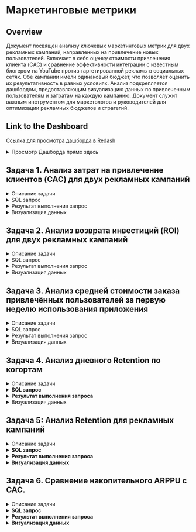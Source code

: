 # Маркетинговые метрики

## Overview
Документ посвящен анализу ключевых маркетинговых метрик для двух рекламных кампаний, направленных на привлечение новых пользователей. Включает в себя оценку стоимости привлечения клиента (CAC) и сравнение эффективности интеграции с известным блогером на YouTube против таргетированной рекламы в социальных сетях. Обе кампании имели одинаковый бюджет, что позволяет оценить их результативность в равных условиях. Анализ подкрепляется дашбордом, предоставляющим визуализацию данных по привлеченным пользователям и затратам на каждую кампанию. Документ служит важным инструментом для маркетологов и руководителей для оптимизации рекламных бюджетов и стратегий.

## Link to the Dashboard
[Ссылка для просмотра дашборда в Redash](http://redash.public.karpov.courses/public/dashboards/7ptMANOaswVd4QvBq5E0oIVbO5y61slGkWFjSfj1?org_slug=default)

<details>
<summary>Просмотр Дашборда прямо здесь</summary>
  
![Визуализация данных](attachments/dashs/marketing_metrics_dash.png)
</details>

## Задача 1. Анализ затрат на привлечение клиентов (CAC) для двух рекламных кампаний

<details>
<summary>Описание задачи</summary>
Оцениваем стоимость привлечения одного пользователя (CAC) для двух различных рекламных кампаний, чтобы определить, какая из них оказалась более эффективной с точки зрения затрат.

- **Кампания № 1**: Интеграция с известным блогером на YouTube.
- **Кампания № 2**: Таргетированная реклама в социальных сетях.

Обе кампании имели одинаковый бюджет в размере 250,000 рублей.

Список id пользователей, пришедших после рекламной кампании № 1:

8631, 8632, 8638, 8643, 8657, 8673, 8706, 8707, 8715, 8723, 8732, 8739, 8741, 
8750, 8751, 8752, 8770, 8774, 8788, 8791, 8804, 8810, 8815, 8828, 8830, 8845, 
8853, 8859, 8867, 8869, 8876, 8879, 8883, 8896, 8909, 8911, 8933, 8940, 8972, 
8976, 8988, 8990, 9002, 9004, 9009, 9019, 9020, 9035, 9036, 9061, 9069, 9071, 
9075, 9081, 9085, 9089, 9108, 9113, 9144, 9145, 9146, 9162, 9165, 9167, 9175, 
9180, 9182, 9197, 9198, 9210, 9223, 9251, 9257, 9278, 9287, 9291, 9313, 9317, 
9321, 9334, 9351, 9391, 9398, 9414, 9420, 9422, 9431, 9450, 9451, 9454, 9472, 
9476, 9478, 9491, 9494, 9505, 9512, 9518, 9524, 9526, 9528, 9531, 9535, 9550, 
9559, 9561, 9562, 9599, 9603, 9605, 9611, 9612, 9615, 9625, 9633, 9652, 9654, 
9655, 9660, 9662, 9667, 9677, 9679, 9689, 9695, 9720, 9726, 9739, 9740, 9762, 
9778, 9786, 9794, 9804, 9810, 9813, 9818, 9828, 9831, 9836, 9838, 9845, 9871, 
9887, 9891, 9896, 9897, 9916, 9945, 9960, 9963, 9965, 9968, 9971, 9993, 9998, 
9999, 10001, 10013, 10016, 10023, 10030, 10051, 10057, 10064, 10082, 10103, 
10105, 10122, 10134, 

Список id пользователей, пришедших после рекламной кампании № 2:

8629, 8630, 8644, 8646, 8650, 8655, 8659, 8660, 8663, 8665, 8670, 8675, 8680, 8681, 
8682, 8683, 8694, 8697, 8700, 8704, 8712, 8713, 8719, 8729, 8733, 8742, 8748, 8754, 
8771, 8794, 8795, 8798, 8803, 8805, 8806, 8812, 8814, 8825, 8827, 8838, 8849, 8851, 
8854, 8855, 8870, 8878, 8882, 8886, 8890, 8893, 8900, 8902, 8913, 8916, 8923, 8929, 
8935, 8942, 8943, 8949, 8953, 8955, 8966, 8968, 8971, 8973, 8980, 8995, 8999, 9000, 
9007, 9013, 9041, 9042, 9047, 9064, 9068, 9077, 9082, 9083, 9095, 9103, 9109, 9117, 
9123, 9127, 9131, 9137, 9140, 9149, 9161, 9179, 9181, 9183, 9185, 9190, 9196, 9203, 
9207, 9226, 9227, 9229, 9230, 9231, 9250, 9255, 9259, 9267, 9273, 9281, 9282, 9289, 
9292, 9303, 9310, 9312, 9315, 9327, 9333, 9335, 9337, 9343, 9356, 9368, 9370, 9383, 
9392, 9404, 9410, 9421, 9428, 9432, 9437, 9468, 9479, 9483, 9485, 9492, 9495, 9497, 
9498, 9500, 9510, 9527, 9529, 9530, 9538, 9539, 9545, 9557, 9558, 9560, 9564, 9567, 
9570, 9591, 9596, 9598, 9616, 9631, 9634, 9635, 9636, 9658, 9666, 9672, 9684, 9692, 
9700, 9704, 9706, 9711, 9719, 9727, 9735, 9741, 9744, 9749, 9752, 9753, 9755, 9757, 
9764, 9783, 9784, 9788, 9790, 9808, 9820, 9839, 9841, 9843, 9853, 9855, 9859, 9863, 
9877, 9879, 9880, 9882, 9883, 9885, 9901, 9904, 9908, 9910, 9912, 9920, 9929, 9930, 
9935, 9939, 9958, 9959, 9961, 9983, 10027, 10033, 10038, 10045, 10047, 10048, 10058, 
10059, 10067, 10069, 10073, 10075, 10078, 10079, 10081, 10092, 10106, 10110, 10113, 10131

Колонку с наименованиями кампаний назовите ads_campaign, а колонку со значением метрики — cac.
</details>

<details>
<summary>SQL запрос</summary>
  
```sql
SELECT ads_campaign, ROUND(250000 / COUNT(DISTINCT user_id)::DECIMAL, 2) AS cac
FROM
(SELECT user_id, order_id, action,
CASE
WHEN user_id IN (8631, 8632, 8638, 8643, 8657, 8673, 8706, 8707, 8715, 8723, 8732, 8739, 8741, 8750, 8751, 8752, 8770, 8774, 8788, 8791, 8804, 8810, 8815, 8828, 8830, 8845, 
8853, 8859, 8867, 8869, 8876, 8879, 8883, 8896, 8909, 8911, 8933, 8940, 8972, 8976, 8988, 8990, 9002, 9004, 9009, 9019, 9020, 9035, 9036, 9061, 9069, 9071, 
9075, 9081, 9085, 9089, 9108, 9113, 9144, 9145, 9146, 9162, 9165, 9167, 9175, 9180, 9182, 9197, 9198, 9210, 9223, 9251, 9257, 9278, 9287, 9291, 9313, 9317, 
9321, 9334, 9351, 9391, 9398, 9414, 9420, 9422, 9431, 9450, 9451, 9454, 9472, 9476, 9478, 9491, 9494, 9505, 9512, 9518, 9524, 9526, 9528, 9531, 9535, 9550, 
9559, 9561, 9562, 9599, 9603, 9605, 9611, 9612, 9615, 9625, 9633, 9652, 9654, 9655, 9660, 9662, 9667, 9677, 9679, 9689, 9695, 9720, 9726, 9739, 9740, 9762, 
9778, 9786, 9794, 9804, 9810, 9813, 9818, 9828, 9831, 9836, 9838, 9845, 9871, 9887, 9891, 9896, 9897, 9916, 9945, 9960, 9963, 9965, 9968, 9971, 9993, 9998, 
9999, 10001, 10013, 10016, 10023, 10030, 10051, 10057, 10064, 10082, 10103, 10105, 10122, 10134, 10135) THEN 'Кампания № 1'
WHEN user_id IN (8629, 8630, 8644, 8646, 8650, 8655, 8659, 8660, 8663, 8665, 8670, 8675, 8680, 8681, 
8682, 8683, 8694, 8697, 8700, 8704, 8712, 8713, 8719, 8729, 8733, 8742, 8748, 8754, 
8771, 8794, 8795, 8798, 8803, 8805, 8806, 8812, 8814, 8825, 8827, 8838, 8849, 8851, 
8854, 8855, 8870, 8878, 8882, 8886, 8890, 8893, 8900, 8902, 8913, 8916, 8923, 8929, 
8935, 8942, 8943, 8949, 8953, 8955, 8966, 8968, 8971, 8973, 8980, 8995, 8999, 9000, 
9007, 9013, 9041, 9042, 9047, 9064, 9068, 9077, 9082, 9083, 9095, 9103, 9109, 9117, 
9123, 9127, 9131, 9137, 9140, 9149, 9161, 9179, 9181, 9183, 9185, 9190, 9196, 9203, 
9207, 9226, 9227, 9229, 9230, 9231, 9250, 9255, 9259, 9267, 9273, 9281, 9282, 9289, 
9292, 9303, 9310, 9312, 9315, 9327, 9333, 9335, 9337, 9343, 9356, 9368, 9370, 9383, 
9392, 9404, 9410, 9421, 9428, 9432, 9437, 9468, 9479, 9483, 9485, 9492, 9495, 9497, 
9498, 9500, 9510, 9527, 9529, 9530, 9538, 9539, 9545, 9557, 9558, 9560, 9564, 9567, 
9570, 9591, 9596, 9598, 9616, 9631, 9634, 9635, 9636, 9658, 9666, 9672, 9684, 9692, 
9700, 9704, 9706, 9711, 9719, 9727, 9735, 9741, 9744, 9749, 9752, 9753, 9755, 9757, 
9764, 9783, 9784, 9788, 9790, 9808, 9820, 9839, 9841, 9843, 9853, 9855, 9859, 9863, 
9877, 9879, 9880, 9882, 9883, 9885, 9901, 9904, 9908, 9910, 9912, 9920, 9929, 9930, 
9935, 9939, 9958, 9959, 9961, 9983, 10027, 10033, 10038, 10045, 10047, 10048, 10058, 
10059, 10067, 10069, 10073, 10075, 10078, 10079, 10081, 10092, 10106, 10110, 10113, 10131) THEN 'Кампания № 2'
ELSE 'other'
END AS ads_campaign
FROM user_actions) t1
WHERE order_id NOT IN (SELECT order_id FROM user_actions WHERE action = 'cancel_order') AND ads_campaign IN ('Кампания № 1', 'Кампания № 2')
GROUP BY ads_campaign
ORDER BY ads_campaign
```
</details>

<details>
<summary>Результат выполнения запрос</summary>

| ads_campaign   | cac         |
|----------------|-------------|
| Кампания № 1   | 1,461.99    |
| Кампания № 2   | 1,068.38    |

</details>

<details>
<summary> Визуализация данных</summary>
  
![Визуализация данных](attachments/mar_met/cac.png)
  
</details>



## Задача 2. Анализ возврата инвестиций (ROI) для двух рекламных кампаний

<details>
<summary>Описание задачи</summary>
Оцениваем ROI (Return on Investment) для двух рекламных кампаний, чтобы определить, какая из них оказалась более рентабельной с точки зрения окупаемости инвестиций.

- **Кампания № 1**: Интеграция с известным блогером на YouTube.
- **Кампания № 2**: Таргетированная реклама в социальных сетях.

Исследуем, сколько прибыли принес каждый вложенный рубль в рекламные кампании.
</details>

<details>
<summary>SQL запрос</summary>
  
```sql
WITH comapin_orders AS
(SELECT user_id, order_id, action, ads_campaign
FROM
(SELECT user_id, order_id, action,
CASE
WHEN user_id IN (8631, 8632, 8638, 8643, 8657, 8673, 8706, 8707, 8715, 8723, 8732, 8739, 8741, 8750, 8751, 8752, 8770, 8774, 8788, 8791, 8804, 8810, 8815, 8828, 8830, 8845, 
8853, 8859, 8867, 8869, 8876, 8879, 8883, 8896, 8909, 8911, 8933, 8940, 8972, 8976, 8988, 8990, 9002, 9004, 9009, 9019, 9020, 9035, 9036, 9061, 9069, 9071, 
9075, 9081, 9085, 9089, 9108, 9113, 9144, 9145, 9146, 9162, 9165, 9167, 9175, 9180, 9182, 9197, 9198, 9210, 9223, 9251, 9257, 9278, 9287, 9291, 9313, 9317, 
9321, 9334, 9351, 9391, 9398, 9414, 9420, 9422, 9431, 9450, 9451, 9454, 9472, 9476, 9478, 9491, 9494, 9505, 9512, 9518, 9524, 9526, 9528, 9531, 9535, 9550, 
9559, 9561, 9562, 9599, 9603, 9605, 9611, 9612, 9615, 9625, 9633, 9652, 9654, 9655, 9660, 9662, 9667, 9677, 9679, 9689, 9695, 9720, 9726, 9739, 9740, 9762, 
9778, 9786, 9794, 9804, 9810, 9813, 9818, 9828, 9831, 9836, 9838, 9845, 9871, 9887, 9891, 9896, 9897, 9916, 9945, 9960, 9963, 9965, 9968, 9971, 9993, 9998, 
9999, 10001, 10013, 10016, 10023, 10030, 10051, 10057, 10064, 10082, 10103, 10105, 10122, 10134, 10135) THEN 'Кампания № 1'
WHEN user_id IN (8629, 8630, 8644, 8646, 8650, 8655, 8659, 8660, 8663, 8665, 8670, 8675, 8680, 8681, 
8682, 8683, 8694, 8697, 8700, 8704, 8712, 8713, 8719, 8729, 8733, 8742, 8748, 8754, 
8771, 8794, 8795, 8798, 8803, 8805, 8806, 8812, 8814, 8825, 8827, 8838, 8849, 8851, 
8854, 8855, 8870, 8878, 8882, 8886, 8890, 8893, 8900, 8902, 8913, 8916, 8923, 8929, 
8935, 8942, 8943, 8949, 8953, 8955, 8966, 8968, 8971, 8973, 8980, 8995, 8999, 9000, 
9007, 9013, 9041, 9042, 9047, 9064, 9068, 9077, 9082, 9083, 9095, 9103, 9109, 9117, 
9123, 9127, 9131, 9137, 9140, 9149, 9161, 9179, 9181, 9183, 9185, 9190, 9196, 9203, 
9207, 9226, 9227, 9229, 9230, 9231, 9250, 9255, 9259, 9267, 9273, 9281, 9282, 9289, 
9292, 9303, 9310, 9312, 9315, 9327, 9333, 9335, 9337, 9343, 9356, 9368, 9370, 9383, 
9392, 9404, 9410, 9421, 9428, 9432, 9437, 9468, 9479, 9483, 9485, 9492, 9495, 9497, 
9498, 9500, 9510, 9527, 9529, 9530, 9538, 9539, 9545, 9557, 9558, 9560, 9564, 9567, 
9570, 9591, 9596, 9598, 9616, 9631, 9634, 9635, 9636, 9658, 9666, 9672, 9684, 9692, 
9700, 9704, 9706, 9711, 9719, 9727, 9735, 9741, 9744, 9749, 9752, 9753, 9755, 9757, 
9764, 9783, 9784, 9788, 9790, 9808, 9820, 9839, 9841, 9843, 9853, 9855, 9859, 9863, 
9877, 9879, 9880, 9882, 9883, 9885, 9901, 9904, 9908, 9910, 9912, 9920, 9929, 9930, 
9935, 9939, 9958, 9959, 9961, 9983, 10027, 10033, 10038, 10045, 10047, 10048, 10058, 
10059, 10067, 10069, 10073, 10075, 10078, 10079, 10081, 10092, 10106, 10110, 10113, 10131) THEN 'Кампания № 2'
ELSE 'other'
END AS ads_campaign
FROM user_actions) t1
WHERE ads_campaign IN ('Кампания № 1', 'Кампания № 2') AND order_id NOT IN (SELECT order_id FROM user_actions WHERE action = 'cancel_order')),

price_info AS
(SELECT order_id, SUM(price) AS order_price
FROM
(SELECT order_id, unnest(product_ids) AS product_id
FROM orders) exploded
LEFT JOIN products
USING(product_id)
GROUP BY order_id)

SELECT ads_campaign, ROUND(((SUM(order_price)-250000)::DECIMAL/250000)*100, 2) AS roi
FROM comapin_orders
LEFT JOIN price_info
USING(order_id)
GROUP BY ads_campaign
ORDER BY 2 DESC
```
</details>

<details>
<summary>Результат выполнения запрос</summary>

| ads_campaign   | roi         |
|----------------|-------------|
| Кампания № 1   | 14.50%      |
| Кампания № 2   | -1.61%      |

</details>

<details>
<summary> Визуализация данных</summary>
  
![Визуализация данных](attachments/mar_met/roi.png)
  
</details>


## Задача 3. Анализ средней стоимости заказа привлечённых пользователей за первую неделю использования приложения

<details>
<summary>Описание задачи</summary>
Оцениваем среднюю стоимость заказа для пользователей, привлечённых через две разные рекламные кампании, за первую неделю использования приложения (с 1 по 7 сентября 2022 года).

</details>

<details>
<summary>SQL запрос</summary>
  
```sql
WITH campaign_info AS (
    SELECT user_id, order_id, action, ads_campaign, time
    FROM (
        SELECT user_id, order_id, action, time,
        CASE
            WHEN user_id IN (8631, 8632, 8638, 8643, 8657, 8673, 8706, 8707, 8715, 8723, 8732, 8739, 8741, 8750, 8751, 8752, 8770, 8774, 8788, 8791, 8804, 8810, 8815, 8828, 8830, 8845, 
            8853, 8859, 8867, 8869, 8876, 8879, 8883, 8896, 8909, 8911, 8933, 8940, 8972, 8976, 8988, 8990, 9002, 9004, 9009, 9019, 9020, 9035, 9036, 9061, 9069, 9071, 
            9075, 9081, 9085, 9089, 9108, 9113, 9144, 9145, 9146, 9162, 9165, 9167, 9175, 9180, 9182, 9197, 9198, 9210, 9223, 9251, 9257, 9278, 9287, 9291, 9313, 9317, 
            9321, 9334, 9351, 9391, 9398, 9414, 9420, 9422, 9431, 9450, 9451, 9454, 9472, 9476, 9478, 9491, 9494, 9505, 9512, 9518, 9524, 9526, 9528, 9531, 9535, 9550, 
            9559, 9561, 9562, 9599, 9603, 9605, 9611, 9612, 9615, 9625, 9633, 9652, 9654, 9655, 9660, 9662, 9667, 9677, 9679, 9689, 9695, 9720, 9726, 9739, 9740, 9762, 
            9778, 9786, 9794, 9804, 9810, 9813, 9818, 9828, 9831, 9836, 9838, 9845, 9871, 9887, 9891, 9896, 9897, 9916, 9945, 9960, 9963, 9965, 9968, 9971, 9993, 9998, 
            9999, 10001, 10013, 10016, 10023, 10030, 10051, 10057, 10064, 10082, 10103, 10105, 10122, 10134, 10135) THEN 'Кампания № 1'
            WHEN user_id IN (8629, 8630, 8644, 8646, 8650, 8655, 8659, 8660, 8663, 8665, 8670, 8675, 8680, 8681, 
            8682, 8683, 8694, 8697, 8700, 8704, 8712, 8713, 8719, 8729, 8733, 8742, 8748, 8754, 
            8771,

 8794, 8795, 8798, 8803, 8805, 8806, 8812, 8814, 8825, 8827, 8838, 8849, 8851, 
            8854, 8855, 8870, 8878, 8882, 8886, 8890, 8893, 8900, 8902, 8913, 8916, 8923, 8929, 
            8935, 8942, 8943, 8949, 8953, 8955, 8966, 8968, 8971, 8973, 8980, 8995, 8999, 9000, 
            9007, 9013, 9041, 9042, 9047, 9064, 9068, 9077, 9082, 9083, 9095, 9103, 9109, 9117, 
            9123, 9127, 9131, 9137, 9140, 9149, 9161, 9179, 9181, 9183, 9185, 9190, 9196, 9203, 
            9207, 9226, 9227, 9229, 9230, 9231, 9250, 9255, 9259, 9267, 9273, 9281, 9282, 9289, 
            9292, 9303, 9310, 9312, 9315, 9327, 9333, 9335, 9337, 9343, 9356, 9368, 9370, 9383, 
            9392, 9404, 9410, 9421, 9428, 9432, 9437, 9468, 9479, 9483, 9485, 9492, 9495, 9497, 
            9498, 9500, 9510, 9527, 9529, 9530, 9538, 9539, 9545, 9557, 9558, 9560, 9564, 9567, 
            9570, 9591, 9596, 9598, 9616, 9631, 9634, 9635, 9636, 9658, 9666, 9672, 9684, 9692, 
            9700, 9704, 9706, 9711, 9719, 9727, 9735, 9741, 9744, 9749, 9752, 9753, 9755, 9757, 
            9764, 9783, 9784, 9788, 9790, 9808, 9820, 9839, 9841, 9843, 9853, 9855, 9859, 9863, 
            9877, 9879, 9880, 9882, 9883, 9885, 9901, 9904, 9908, 9910, 9912, 9920, 9929, 9930, 
            9935, 9939, 9958, 9959, 9961, 9983, 10027, 10033, 10038, 10045, 10047, 10048, 10058, 
            10059, 10067, 10069, 10073, 10075, 10078, 10079, 10081, 10092, 10106, 10110, 10113, 10131) THEN 'Кампания № 2'
            ELSE 'other'
        END AS ads_campaign
    FROM user_actions
    WHERE time BETWEEN '2022-09-01' AND '2022-09-07' AND order_id NOT IN (SELECT order_id FROM user_actions WHERE action = 'cancel_order')
    AND user_id IN (SELECT user_id FROM user_actions WHERE action = 'create_user')
) t1
WHERE ads_campaign IN ('Кампания № 1', 'Кампания № 2')
),

price_info AS (
    SELECT order_id, SUM(price) AS order_price
    FROM (
        SELECT order_id, unnest(product_ids) AS product_id
        FROM orders
    ) exploded
    LEFT JOIN products
    USING(product_id)
    GROUP BY order_id


)

SELECT ads_campaign, ROUND(AVG(order_price), 2) AS avg_check
FROM campaign_info
LEFT JOIN price_info USING(order_id)
GROUP BY ads_campaign
ORDER BY avg_check DESC
```
</details>


<details>
<summary>Результат выполнения запрос</summary>

| ads_campaign  | avg_check |
|---------------|-----------|
| Кампания № 1  | 371.73    |
| Кампания № 2  | 380.88    |

</details>

<details>
<summary> Визуализация данных</summary>
  
![Визуализация данных](attachments/mar_met/avg_acheck.png)
  
</details>



## Задача 4. Анализ дневного Retention по когортам

<details>
<summary>Описание задачи</summary>
На основе данных в таблице `user_actions` рассчитайте показатель дневного Retention для всех пользователей, разбив их на когорты по дате первого взаимодействия с нашим приложением. В результат включите четыре колонки: месяц первого взаимодействия, дату первого взаимодействия, количество дней, прошедших с даты первого взаимодействия, и само значение Retention. 
</details>
  
<details>
<summary><strong>SQL запрос</strong></summary>

```sql
SELECT start_date, 
DATE_TRUNC('month', start_date)::DATE AS start_month, date - start_date AS day_number,
ROUND(COUNT(DISTINCT user_id)::DECIMAL / MAX(COUNT(DISTINCT user_id)) OVER(PARTITION BY start_date), 2) AS retention
FROM
(SELECT user_id, time::DATE AS date, MIN(time::DATE) OVER(PARTITION BY user_id) AS start_date
FROM user_actions) t1
GROUP BY date, start_date
ORDER BY start_date, date-start_date
```

</details>

<details>
<summary><strong>Результат выполнения запроса</strong></summary>

| start_month | start_date | day_number | retention |
|-------------|------------|------------|-----------|
| 01/08/22    | 24/08/22   | 0          | 1.00      |
| 01/08/22    | 24/08/22   | 1          | 0.14      |
| 01/08/22    | 24/08/22   | 2          | 0.15      |
| 01/08/22    | 24/08/22   | 3          | 0.18      |
| 01/08/22    | 24/08/22   | 4          | 0.19      |
| 01/08/22    | 24/08/22   | 5          | 0.14      |
| 01/08/22    | 24/08/22   | 6          | 0.12      |
| 01/08/22    | 24/08/22   | 7          | 0.16      |
| 01/08/22    | 24/08/22   | 8          | 0.10      |
| 01/08/22    | 24/08/22   | 9          | 0.15      |
| ...         | ...        | ...        | ...       |

</details>

<details>
<summary> Визуализация данных</summary>
  
![Визуализация данных](attachments/mar_met/tot_ret_rate.png)
  
</details>



## Задача 5: Анализ Retention для рекламных кампаний

<details>
<summary>Описание задачи</summary>
Для каждой рекламной кампании рассчитайте Retention 1-го и 7-го дня у привлечённых пользователей. Исследуйте активность пользователей, привлеченных через различные каналы рекламы, для понимания качества вовлечения в зависимости от источника.

</details>


<details>
<summary><strong>SQL запрос</strong></summary>

```sql
WITH compaign_info AS
(SELECT user_id, order_id, action, ads_campaign, time
FROM
(SELECT user_id, order_id, action, time,
CASE
WHEN user_id IN (8631, 8632, 8638, 8643, 8657, 8673, 8706, 8707, 8715, 8723, 8732, 8739, 8741, 8750, 8751, 8752, 8770, 8774, 8788, 8791, 8804, 8810, 8815, 8828, 8830, 8845, 
8853, 8859, 8867, 8869, 8876, 8879, 8883, 8896, 8909, 8911, 8933, 8940, 8972, 8976, 8988, 8990, 9002, 9004, 9009, 9019, 9020, 9035, 9036, 9061, 9069, 9071, 
9075, 9081, 9085, 9089, 9108, 9113, 9144, 9145, 9146, 9162, 9165, 9167, 9175, 9180, 9182, 9197, 9198, 9210, 9223, 9251, 9257, 9278, 9287, 9291, 9313, 9317, 
9321, 9334, 9351, 9391, 9398, 9414, 9420, 9422, 9431, 9450, 9451, 9454, 9472, 9476, 9478, 9491, 9494, 9505, 9512, 9518, 9524, 9526, 9528, 9531, 9535, 9550, 
9559, 9561, 9562, 9599, 9603, 9605, 9611, 9612, 9615, 9625, 9633, 9652, 9654, 9655, 9660, 9662, 9667, 9677, 9679, 9689, 9695, 9720, 9726, 9739, 9740, 9762, 
9778, 9786, 9794, 9804, 9810, 9813, 9818, 9828, 9831, 9836, 9838, 9845, 9871, 9887, 9891, 9896, 9897, 9916, 9945, 9960, 9963, 9965, 9968, 9971, 9993, 9998, 
9999, 10001, 10013, 10016, 10023, 10030, 10051, 10057, 10064, 10082, 10103, 10105, 10122, 10134, 10135) THEN 'Кампания № 1'
WHEN user_id IN (8629, 8630, 8644, 8646, 8650, 8655, 8659, 8660, 8663, 8665, 8670, 8675, 8680, 8681, 
8682, 8683, 8694, 869

7, 8700, 8704, 8712, 8713, 8719, 8729, 8733, 8742, 8748, 8754, 
8771, 8794, 8795, 8798, 8803, 8805, 8806, 8812, 8814, 8825, 8827, 8838, 8849, 8851, 
8854, 8855, 8870, 8878, 8882, 8886, 8890, 8893, 8900, 8902, 8913, 8916, 8923, 8929, 
8935, 8942, 8943, 8949, 8953, 8955, 8966, 8968, 8971, 8973, 8980, 8995, 8999, 9000, 
9007, 9013, 9041, 9042, 9047, 9064, 9068, 9077, 9082, 9083, 9095, 9103, 9109, 9117, 
9123, 9127, 9131, 9137, 9140, 9149, 9161, 9179, 9181, 9183, 9185, 9190, 9196, 9203, 
9207, 9226, 9227, 9229, 9230, 9231, 9250, 9255, 9259, 9267, 9273, 9281, 9282, 9289, 
9292, 9303, 9310, 9312, 9315, 9327, 9333, 9335, 9337, 9343, 9356, 9368, 9370, 9383, 
9392, 9404, 9410, 9421, 9428, 9432, 9437, 9468, 9479, 9483, 9485, 9492, 9495, 9497, 
9498, 9500, 9510, 9527, 9529, 9530, 9538, 9539, 9545, 9557, 9558, 9560, 9564, 9567, 
9570, 9591, 9596, 9598, 9616, 9631, 9634, 9635, 9636, 9658, 9666, 9672, 9684, 9692, 
9700, 9704, 9706, 9711, 9719, 9727, 9735, 9741, 9744, 9749, 9752, 9753, 9755, 9757, 
9764, 9783, 9784, 9788, 9790, 9808, 9820, 9839, 9841, 9843, 9853, 9855, 9859, 9863, 
9877, 9879, 9880, 9882, 9883, 9885, 9901, 9904, 9908, 9910, 9912, 9920, 9929, 9930, 
9935, 9939, 9958, 9959, 9961, 9983, 10027, 10033, 10038, 10045, 10047, 10048, 10058, 
10059, 10067, 10069, 10073, 10075, 10078, 10079, 10081, 10092, 10106, 10110, 10113, 10131) THEN 'Кампания № 2'
ELSE 'other'
END AS ads_campaign
FROM user_actions) t1
WHERE ads_campaign IN ('Кампания № 1', 'Кампания № 2')), 

tab AS
(SELECT user_id, ads_campaign, MIN(time::DATE) OVER(PARTITION BY user_id) AS start_date, time::DATE AS date
FROM compaign_info)

SELECT start_date, date-start_date AS day_number, ads_campaign,
ROUND(COUNT(DISTINCT user_id)::DECIMAL / MAX(COUNT(DISTINCT user_id)) OVER(PARTITION BY start_date, ads_campaign), 2) AS retention
FROM tab
GROUP BY 1, 2, 3
HAVING date-start_date IN (0, 1, 7)
ORDER BY ads_campaign, date-start_date
```
</details>

<details>
<summary><strong>Результат выполнения запроса</strong></summary>


start_date  | day_number | ads_campaign    | retention
------------|------------|-----------------|----------
01/09/22    | 0          | Кампания № 1    | 1.00
01/09/22    | 1          | Кампания № 1    | 0.42
01/09/22    | 7          | Кампания № 1    | 0.22
01/09/22    | 0          | Кампания № 2    | 1.00
01/09/22    | 1          | Кампания № 2    | 0.17
01/09/22    | 7          | Кампания № 2    | 0.09

</details>

<details>
<summary><strong>Визуализация данных</strong></summary>

![Визуализация данных](attachments/mar_met/cam_retention.png)

</details>


## Задача 6. Сравнение накопительного ARPPU с CAC.

<details>
<summary>Описание задачи</summary>
Рассчитать накопительный ARPPU и сравнить его с CAC для каждой из двух рекламных кампаний, чтобы выяснить, на какой день доход от заказов превысил затраты на привлечение.
Необходимо для каждой рекламной кампании рассчитать следующие метрики:

1. Накопительный ARPPU (Average Revenue Per Paying User) — средняя выручка на платящего пользователя, накопленная за все предыдущие дни.
2. CAC (Customer Acquisition Cost) — затраты на привлечение одного покупателя.

Метрики должны быть представлены для каждого дня начиная с первого взаимодействия покупателя с приложением. Чтобы получить необходимую таблицу, нужно для каждой рекламной кампании для каждого дня посчитать суммарную стоимость заказов пользователей, пришедших по соответствующему каналу, и разделить её на число пользователей, пришедших в нулевой день. В колонке со значением метрики CAC необходимо проставить одно и то же значение для каждого дня. Метрику CAC мы считали на первом шаге.
</details>


<details>
<summary><strong>SQL запрос</strong></summary>

```sql
WITH campaign_info AS (
    SELECT
        user_id,
        order_id,
        time::DATE AS date,
        CASE
            WHEN user_id IN (8631, 8632, 8638, 8643, 8657, 8673, 8706, 8707, 8715, 8723, 8732, 8739, 8741, 8750, 8751, 8752, 8770, 8774, 8788, 8791, 8804, 8810, 8815, 8828, 8830, 8845, 
                8853, 8859, 8867, 8869, 8876, 8879, 8883, 8896, 8909, 8911, 8933, 8940, 8972, 8976, 8988, 8990, 9002, 9004, 9009, 9019, 9020, 9035, 9036, 9061, 9069, 9071, 
                9075, 9081, 9085, 9089, 9108, 9113, 9144, 9145, 9146, 9162, 9165, 9167, 9175, 9180, 9182, 9197, 9198, 9210, 9223, 9251, 9257, 9278, 9287, 9291, 9313, 9317, 
                9321, 9334, 9351, 9391, 9398, 9414, 9420, 9422, 9431, 9450, 9451, 9454, 9472, 9476, 9478, 9491, 9494, 9505, 9512, 9518, 9524, 9526, 9528, 9531, 9535, 9550, 
                9559, 9561, 9562, 9599, 9603, 9605, 9611, 9612, 9615, 9625, 9633, 9652, 9654, 9655, 9660, 9662, 9667, 9677, 9679, 9689, 9695, 9720, 9726, 9739, 9740, 9762, 
                9778, 9786, 9794, 9804, 9810, 9813, 9818, 9828, 9831, 9836, 9838, 9845, 9871, 9887, 9891, 9896, 9897, 9916, 9945, 9960, 9963, 9965, 9968, 9971, 9993, 9998, 
                9999, 10001, 10013, 10016, 10023, 10030, 10051, 10057, 10064, 10082, 10103, 10105, 10122, 10134, 10135) THEN 'Кампания № 1'
            WHEN user_id IN (8629, 8630, 8644, 8646, 8650, 8655, 8659, 8660, 8663, 8665, 8670

, 8675, 8680, 8681, 
                8682, 8683, 8694, 8697, 8700, 8704, 8712, 8713, 8719, 8729, 8733, 8742, 8748, 8754, 
                8771, 8794, 8795, 8798, 8803, 8805, 8806, 8812, 8814, 8825, 8827, 8838, 8849, 8851, 
                8854, 8855, 8870, 8878, 8882, 8886, 8890, 8893, 8900, 8902, 8913, 8916, 8923, 8929, 
                8935, 8942, 8943, 8949, 8953, 8955, 8966, 8968, 8971, 8973, 8980, 8995, 8999, 9000, 
                9007, 9013, 9041, 9042, 9047, 9064, 9068, 9077, 9082, 9083, 9095, 9103, 9109, 9117, 
                9123, 9127, 9131, 9137, 9140, 9149, 9161, 9179, 9181, 9183, 9185, 9190, 9196, 9203, 
                9207, 9226, 9227, 9229, 9230, 9231, 9250, 9255, 9259, 9267, 9273, 9281, 9282, 9289, 
                9292, 9303, 9310, 9312, 9315, 9327, 9333, 9335, 9337, 9343, 9356, 9368, 9370, 9383, 
                9392, 9404, 9410, 9421, 9428, 9432, 9437, 9468, 9479, 9483, 9485, 9492, 9495, 9497, 
                9498, 9500, 9510, 9527, 9529, 9530, 9538, 9539, 9545, 9557, 9558, 9560, 9564, 9567, 
                9570, 9591, 9596, 9598, 9616, 9631, 9634, 9635, 9636, 9658, 9666, 9672, 9684, 9692, 
                9700, 9704, 9706, 9711, 9719, 9727, 9735, 9741, 9744, 9749, 9752, 9753, 9755, 9757, 
                9764, 9783, 9784, 9788, 9790, 9808, 9820, 9839, 9841, 9843, 9853, 9855, 9859, 9863, 
                9877, 9879, 9880, 9882, 9883, 9885, 9901, 9904, 9908, 9910, 9912, 9920, 9929, 9930, 
                9935, 9939, 9958, 9959, 9961, 9983, 10027, 10033, 10038, 10045, 10047, 10048, 10058, 
                10059, 10067, 10069, 10073, 10075, 10078, 10079, 10081, 10092, 10106, 10110, 10113, 10131) THEN 'Кампания № 2'
            ELSE 'Other'
        END AS ads_campaign
    FROM user_actions
    WHERE action = 'create_order'
),
valid_orders AS (
    SELECT
        order_id
    FROM user_actions
    WHERE action = 'create_order'
    AND order_id NOT IN (SELECT order_id FROM user_actions WHERE action = 'cancel_order')
),
unique_buyers AS (
    SELECT
        DISTINCT user

_id,
        ads_campaign
    FROM campaign_info
    WHERE order_id IN (SELECT order_id FROM valid_orders)
),
price_info AS (
    SELECT
        SUM(p.price) AS order_price,
        o.order_id
    FROM orders o
    CROSS JOIN UNNEST(o.product_ids) AS unnested_product_id
    JOIN products p ON p.product_id = unnested_product_id
    WHERE o.order_id IN (SELECT order_id FROM valid_orders)
    GROUP BY o.order_id
),
revenue_info AS (
    SELECT
        ci.ads_campaign,
        ci.date,
        COALESCE(SUM(pi.order_price), 0) AS revenue
    FROM campaign_info ci
    LEFT JOIN price_info pi ON ci.order_id = pi.order_id
    WHERE ci.order_id IN (SELECT order_id FROM valid_orders)
    GROUP BY ci.ads_campaign, ci.date
),
total_unique_buyers AS (
    SELECT
        ads_campaign,
        COUNT(user_id) AS total_buyers
    FROM unique_buyers
    GROUP BY ads_campaign
),
cumulative_revenue AS (
    SELECT
        ri.ads_campaign,
        ri.date,
        SUM(ri.revenue) OVER (PARTITION BY ri.ads_campaign ORDER BY ri.date ROWS BETWEEN UNBOUNDED PRECEDING AND CURRENT ROW) AS cum_revenue
    FROM revenue_info ri
),
cac_tab AS (
    SELECT
        ads_campaign,
        ROUND(250000 / total_buyers::DECIMAL, 2) AS cac
    FROM total_unique_buyers
)
SELECT
    'Day ' || ROW_NUMBER() OVER (PARTITION BY cr.ads_campaign ORDER BY cr.date) - 1 AS day,
    cr.ads_campaign,
    ROUND(cum_revenue / GREATEST(tub.total_buyers, 1), 2) AS cumulative_arppu,
    ct.cac
FROM cumulative_revenue cr
JOIN total_unique_buyers tub USING (ads_campaign)
JOIN cac_tab ct USING (ads_campaign)
WHERE ads_campaign IN ('Кампания № 1', 'Кампания № 2')
ORDER BY cr.ads_campaign, day;
```
</details>

<details>
<summary><strong>Результат выполнения запроса</strong></summary>


| ads_campaign   | day   | cumulative_arppu | cac     |
|----------------|-------|------------------|---------|
| Кампания № 1   | Day 0 | 521.36           | 1461.99 |
| Кампания № 1   | Day 1 | 784.64           | 1461.99 |
| Кампания № 1   | Day 2 | 1010.7           | 1461.99 |
| Кампания № 1   | Day 3 | 1227.84          | 1461.99 |
| Кампания № 1   | Day 4 | 1375.46          | 1461.99 |
| Кампания № 1   | Day 5 | 1464.25          | 1461.99 |
| Кампания № 1   | Day 6 | 1575.26          | 1461.99 |
| Кампания № 1   | Day 7 | 1674.02          | 1461.99 |
| Кампания № 2   | Day 0 | 548.42           | 1068.38 |
| Кампания № 2   | Day 1 | 656.2            | 1068.38 |
| Кампания № 2   | Day 2 | 765.34           | 1068.38 |
| Кампания № 2   | Day 3 | 829.88           | 1068.38 |
| Кампания № 2   | Day 4 | 888.8            | 1068.38 |
| Кампания № 2   | Day 5 | 938.66           | 1068.38 |
| Кампания № 2   | Day 6 | 999.46           | 1068.38 |
| Кампания № 2   | Day 7 | 1051.21          | 1068.38 |


</details>

<details>
<summary><strong>Визуализация данных</strong></summary>

![Визуализация данных](attachments/mar_met/cum_arppu_cam1.png)
![Визуализация данных](attachments/mar_met/cum_arppu_cam2.png)

</details>
